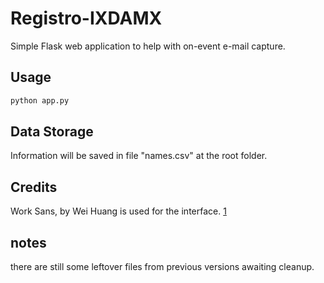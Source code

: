 # Registro-IXDAMX

Simple Flask web application to help with on-event e-mail capture.

## Usage

```bash
python app.py
```

## Data Storage

Information will be saved in file "names.csv" at the root folder.

## Credits
Work Sans, by Wei Huang is used for the interface. [1](https://fonts.google.com/specimen/Work+Sans)

## notes
there are still some leftover files from previous versions awaiting cleanup.
